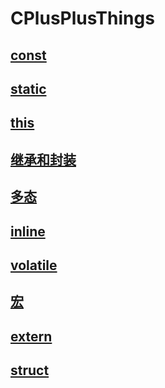 # CPlusPlusThings
## [const](./const/README.md)
## [static](./static/README.md)
## [this](./this/README.md)
## [继承和封装](./继承和封装/README.md)
## [多态](./多态/README.md)
## [inline](./inline/README.md)
## [volatile](./volatile/README.md)
## [宏](./宏/README.md)
## [extern](./extern/README.md)
## [struct](./struct/README.md)
